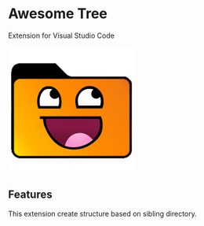 # Awesome Tree 

Extension for Visual Studio Code 

![logo](https://github.com/Bajdzis/vscode-awesome-tree/raw/master/readme/awesome-tree-icon.png)

## Features

This extension create structure based on sibling directory. 

